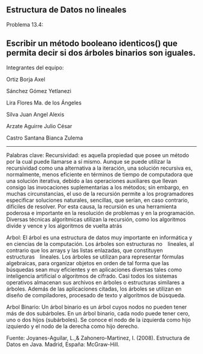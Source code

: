 Estructura de Datos  no lineales
-----------------------------------------------------------------------------------------------------------------------------
Problema 13.4:

Escribir un método booleano identicos() que permita decir si dos árboles binarios son iguales.
----------------------------------------------------------------------------------------------------------------------------
Integrantes del equipo: 

Ortiz Borja Axel

Sánchez Gómez Yetlanezi

Lira Flores Ma. de los Ángeles

Silva Juan Angel Alexis

Arzate Aguirre Julio César

Castro Santana Bianca Zulema

----------------------------------------------------------------------------------------------------------------------------
Palabras clave:
Recursividad: es aquella propiedad que posee un método por la cual puede llamarse a sí mismo. Aunque se puede utilizar la recursividad como una alternativa a la iteración, una solución recursiva es, normalmente, menos eficiente en términos de tiempo de computadora que una solución iterativa, debido a las operaciones auxiliares que llevan consigo las invocaciones suplementarias a los métodos; sin embargo, en muchas circunstancias, el uso de la recursión permite a los programadores especificar soluciones naturales, sencillas, que serían, en caso contrario, difíciles de resolver. Por esta causa, la recursión es una herramienta poderosa e importante en la resolución de problemas y en la programación. Diversas técnicas algorítmicas utilizan la recursión, como los algoritmos divide y vence y los algoritmos de vuelta atrás

Arbol: El árbol es una estructura de datos muy importante en informática y en ciencias de la computación. Los árboles son estructuras no lineales, al contrario que los arrays y las listas enlazadas, que constituyen estructuras lineales. Los árboles se utilizan para representar fórmulas algebraicas, para organizar objetos en orden de tal forma que las búsquedas sean muy eficientes y en aplicaciones diversas tales como inteligencia artificial o algoritmos de cifrado. Casi todos los sistemas operativos almacenan sus archivos en árboles o estructuras similares a árboles. Además de las aplicaciones citadas, los árboles se utilizan en diseño de compiladores, procesado de texto y algoritmos de búsqueda.

Arbol Binario: Un árbol binario es un árbol cuyos nodos no pueden tener más de dos subárboles. En un árbol binario, cada nodo puede tener cero, uno o dos hijos (subárboles). Se conoce el nodo de la izquierda como hijo izquierdo y el nodo de la derecha como hijo derecho.

Fuente: 
Joyanes-Aguilar, L.,& Zahonero-Martinez, I. (2008). Estructura de Datos en Java. Madrid, España: McGraw-Hill.

